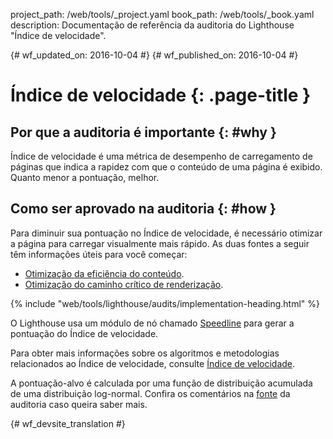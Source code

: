 project_path: /web/tools/_project.yaml
book_path: /web/tools/_book.yaml
description: Documentação de referência da auditoria do Lighthouse "Índice de velocidade".

{# wf_updated_on: 2016-10-04 #}
{# wf_published_on: 2016-10-04 #}

# Índice de velocidade  {: .page-title }

## Por que a auditoria é importante {: #why }

Índice de velocidade é uma métrica de desempenho de carregamento de páginas que indica a rapidez
com que o conteúdo de uma página é exibido. Quanto menor a pontuação, melhor.

## Como ser aprovado na auditoria {: #how }

Para diminuir sua pontuação no Índice de velocidade, é necessário otimizar a página para carregar visualmente
mais rápido. As duas fontes a seguir têm informações úteis para você começar:

* [Otimização da eficiência do conteúdo](/web/fundamentals/performance/optimizing-content-efficiency/).
* [Otimização do caminho crítico de renderização](/web/fundamentals/performance/critical-rendering-path/).

{% include "web/tools/lighthouse/audits/implementation-heading.html" %}

O Lighthouse usa um módulo de nó chamado
[Speedline](https://github.com/pmdartus/speedline)
para gerar a pontuação do Índice de velocidade.

Para obter mais informações sobre os algoritmos e metodologias relacionados ao Índice de velocidade,
consulte [Índice de velocidade](https://sites.google.com/a/webpagetest.org/docs/using-webpagetest/metrics/speed-index).

A pontuação-alvo é calculada por uma função de distribuição acumulada de uma distribuição
log-normal. Confira os comentários na
[fonte](https://github.com/GoogleChrome/lighthouse/blob/master/lighthouse-core/audits/speed-index-metric.js)
da auditoria caso queira saber mais.


{# wf_devsite_translation #}
